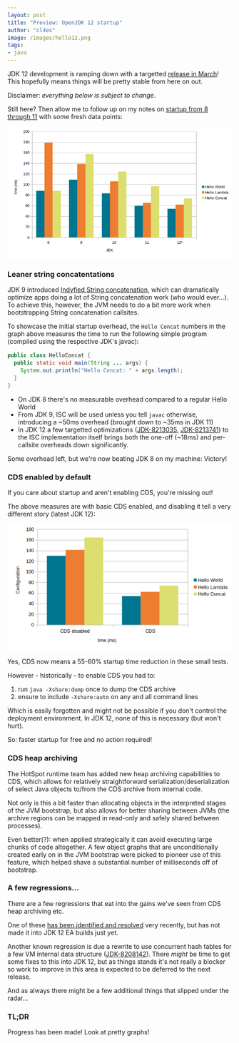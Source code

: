 ```yaml
---
layout: post
title: "Preview: OpenJDK 12 startup"
author: "cl4es"
image: /images/hello12.png
tags:
- java
---
```


JDK 12 development is ramping down with a targetted [release in March](https://openjdk.java.net/projects/jdk/12/)! This hopefully means things will be pretty stable from here on out. 

Disclaimer: *everything below is subject to change*.

Still here? Then allow me to follow up on my notes on [startup from 8 through 11](/2018/11/29/OpenJDK-Startup-From-8-Through-11.html) with some fresh data points:
 
<img src="/images/hello12.png" alt="Hello World, Lambda and Concat numbers from 8-12"/>

### Leaner string concatentations

JDK 9 introduced [Indyfied String concatenation](https://openjdk.java.net/jeps/280), which can dramatically optimize apps doing a lot of String concatenation work (who would ever...). To achieve this, however, the JVM needs to do a bit more work when bootstrapping String concatenation callsites.

To showcase the initial startup overhead, the `Hello Concat` numbers in the graph above measures the time to run the following simple program (compiled using the respective JDK's javac):

```java
public class HelloConcat {
  public static void main(String ... args) {
    System.out.println("Hello Concat: " + args.length);
  }
}
```

- On JDK 8 there's no measurable overhead compared to a regular Hello World
- From JDK 9, ISC will be used unless you tell `javac` otherwise, introducing a ~50ms overhead (brought down to ~35ms in JDK 11)
- In JDK 12 a few targetted optimizations ([JDK-8213035](https://bugs.openjdk.java.net/browse/JDK-8213035), [JDK-8213741](https://bugs.openjdk.java.net/browse/JDK-8213741)) to the ISC implementation itself brings both the one-off (~18ms) and per-callsite overheads down significantly. 

Some overhead left, but we're now beating JDK 8 on my machine: Victory!

### CDS enabled by default

If you care about startup and aren't enabling CDS, you're missing out! 

The above measures are with basic CDS enabled, and disabling it tell a very different story (latest JDK 12):

<img src="/images/hellocds.png" alt="Image showing how CDS cuts startup time in more half"/>

Yes, CDS now means a 55-60% startup time reduction in these small tests.

However - historically - to enable CDS you had to:

1. run `java -Xshare:dump` once to dump the CDS archive
2. ensure to include `-Xshare:auto` on any and all command lines

Which is easily forgotten and might not be possible if you don't control the deployment environment. In JDK 12, none of this is necessary (but won't hurt).

So: faster startup for free and no action required!

### CDS heap archiving

The HotSpot runtime team has added new heap archiving capabilities to CDS, which allows for relatively straightforward serialization/deserialization of select Java objects to/from the CDS archive from internal code.

Not only is this a bit faster than allocating objects in the interpreted stages of the JVM bootstrap, but also allows for better sharing between JVMs (the archive regions can be mapped in read-only and safely shared between processes). 

Even better(?): when applied strategically it can avoid executing large chunks of code altogether. A few object graphs that are unconditionally created early on in the JVM bootstrap were picked to pioneer use of this feature, which helped shave a substantial number of milliseconds off of bootstrap.

### A few regressions... 

There are a few regressions that eat into the gains we've seen from CDS heap archiving etc.

One of these [has been identified and resolved](http://mail.openjdk.java.net/pipermail/hotspot-compiler-dev/2018-December/031924.html) very recently, but has not made it into JDK 12 EA builds just yet. 

Another known regression is due a rewrite to use concurrent hash tables for a few VM internal data structure ([JDK-8208142](https://bugs.openjdk.java.net/browse/JDK-8208142)). There _might_ be time to get some fixes to this into JDK 12, but as things stands it's not really a blocker so work to improve in this area is expected to be deferred to the next release.

And as always there might be a few additional things that slipped under the radar...

### TL;DR

Progress has been made! Look at pretty graphs!
